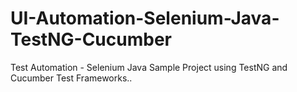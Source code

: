 # UI-Automation-Selenium-Java-TestNG-Cucumber
Test Automation - Selenium Java Sample Project using TestNG and Cucumber Test Frameworks..
